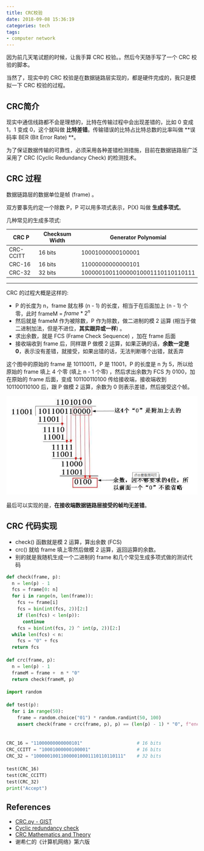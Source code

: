 ```yaml
---
title: CRC校验
date: 2018-09-08 15:36:19
categories: tech
tags:
- computer network
---
```


因为前几天笔试题的时候，让我手算 CRC 校验。。然后今天随手写了一个 CRC 校验的脚本。

当然了，现实中的 CRC 校验是在数据链路层实现的，都是硬件完成的，我只是模拟一下 CRC 校验的过程。

## CRC简介

现实中通信线路都不会是理想的，比特在传输过程中会出现差错的，比如 0 变成 1，1 变成 0，这个就叫做 **比特差错**。传输错误的比特占比特总数的比率叫做 **误码率 BER (Bit Error Rate) **。

为了保证数据传输的可靠性，必须采用各种差错检测措施，目前在数据链路层广泛采用了 CRC (Cyclic Redundancy Check) 的检测技术。

## CRC 过程

数据链路层的数据单位是帧 (frame) 。

双方要事先约定一个除数 P，P 可以用多项式表示，P(X) 叫做 **生成多项式**。

几种常见的生成多项式:


CRC P       | 	Checksum Width  |  Generator Polynomial
---         | ---               | ---
CRC-CCITT   |   16 bits         | 	10001000000100001
CRC-16      | 	16 bits         |   11000000000000101
CRC-32      |   32 bits         |   100000100110000010001110110110111

-----

CRC 的过程大概是这样的:

- P 的长度为 n，frame 就左移 (n - 1) 的长度，相当于在后面加上 (n - 1) 个零，此时 frameM = $frame * 2 ^ {n}$
- 然后就是 frameM 作为被除数，P 作为除数，做二进制的模 2 运算 (相当于做二进制加法，但是不进位，**其实跟异或一样**) 。
- 求出余数，就是 FCS (Frame Check Sequence) ，加在 frame 后面
- 接收端收到 frame 后，同样跟 P 做模 2 运算，如果正确的话，**余数一定是 0**，表示没有差错，就接受，如果出错的话，无法判断哪个出错，就丢弃

这个图中的原始的 frame 是 10110011，P 是 11001，P 的长度是 n 为 5，所以给原始的 frame 填上 4 个零 (填上 n - 1 个零) ，然后求出余数为 FCS 为 0100，加在原始的 frame 后面，变成 101100110100 传给接收端，接收端收到 101100110100 后，跟 P 做模 2 运算，余数为 0 则表示差错，然后接受这个帧。

![crc.png](/image/crc.png)

最后可以实现的是，**在接收端数据链路层接受的帧均无差错**。

## CRC 代码实现

- check() 函数就是模 2 运算，算出余数 (FCS)
- crc() 就给 frame 填上零然后做模 2 运算，返回运算的余数。
- 别的就是我随机生成一个二进制的 frame 和几个常见生成多项式做的测试代码

```python
def check(frame, p):
  n = len(p) - 1
  fcs = frame[0: n]
  for i in range(n, len(frame)):
    fcs += frame[i]
    fcs = bin(int(fcs, 2))[2:]
    if (len(fcs) < len(p)):
      continue
    fcs = bin(int(fcs, 2) ^ int(p, 2))[2:]
  while len(fcs) < n:
    fcs = "0" + fcs
  return fcs

def crc(frame, p):
  n = len(p) - 1
  frameM = frame +  n * "0"
  return check(frameM, p)

import random

def test(p):
  for i in range(50):
    frame = random.choice("01") * random.randint(50, 100)
    assert check(frame + crc(frame, p), p) == (len(p) - 1) * "0", f"encountered error when tested {p}"


CRC_16 = "11000000000000101"                    # 16 bits
CRC_CCITT = "10001000000100001"                 # 16 bits
CRC_32 = "100000100110000010001110110110111"    # 32 bits

test(CRC_16)
test(CRC_CCITT)
test(CRC_32)
print("Accept")
```



## References

- [CRC.py - GIST](https://gist.github.com/pwxcoo/a664bf4b05f845e2891ed7fccd9dcffe)
- [Cyclic redundancy check](https://en.wikipedia.org/wiki/Cyclic_redundancy_check#Designing_polynomials)
- [CRC Mathematics and Theory](https://barrgroup.com/Embedded-Systems/How-To/CRC-Math-Theory)
- 谢希仁的《计算机网络》第六版
